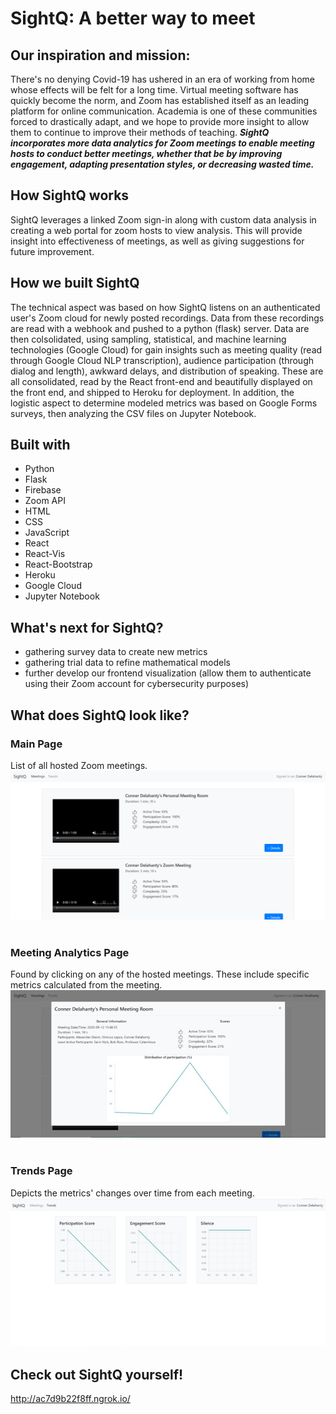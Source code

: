 # SightQ: A better way to meet

## Our inspiration and mission: 
There's no denying Covid-19 has ushered in an era of working from home whose effects will be felt for a long time. Virtual meeting software has quickly become the norm, and Zoom has established itself as an leading platform for online communication. Academia is one of these communities forced to drastically adapt, and we hope to provide more insight to allow them to continue to improve their methods of teaching. **_SightQ incorporates more data analytics for Zoom meetings to enable meeting hosts to conduct better meetings, whether that be by improving engagement, adapting presentation styles, or decreasing wasted time._**

## How SightQ works
SightQ leverages a linked Zoom sign-in along with custom data analysis in creating a web portal for zoom hosts to view analysis. This will provide insight into effectiveness of meetings, as well as giving suggestions for future improvement.

## How we built SightQ
The technical aspect was based on how SightQ listens on an authenticated user's Zoom cloud for newly posted recordings. Data from these recordings are read with a webhook and pushed to a python (flask) server. Data are then colsolidated, using sampling, statistical, and machine learning technologies (Google Cloud) for gain insights such as meeting quality (read through Google Cloud NLP transcription), audience participation (through dialog and length), awkward delays, and distribution of speaking. These are all consolidated, read by the React front-end and beautifully displayed on the front end, and shipped to Heroku for deployment. In addition, the logistic aspect to determine modeled metrics was based on Google Forms surveys, then analyzing the CSV files on Jupyter Notebook. 

## Built with
- Python
- Flask
- Firebase
- Zoom API
- HTML
- CSS
- JavaScript
- React
- React-Vis
- React-Bootstrap
- Heroku
- Google Cloud
- Jupyter Notebook

## What's next for SightQ?
- gathering survey data to create new metrics
- gathering trial data to refine mathematical models
- further develop our frontend visualization (allow them to authenticate using their Zoom account for cybersecurity purposes)

## What does SightQ look like?
### Main Page
List of all hosted Zoom meetings.
![Main Page- List of all Zoom meetings hosted](/SightQ_MainPage.png) <br> <br>

### Meeting Analytics Page
Found by clicking on any of the hosted meetings. These include specific metrics calculated from the meeting.
![Meeting Analysis- Metrics calculated from the Zoom meeting](/SightQ_MeetingAnalysis.png) <br> <br>

### Trends Page
Depicts the metrics' changes over time from each meeting.
![Trends Page- depicts metrics' changes over time from various meetings](/SightQ_TrendsPage.png)

## Check out SightQ yourself!
http://ac7d9b22f8ff.ngrok.io/


